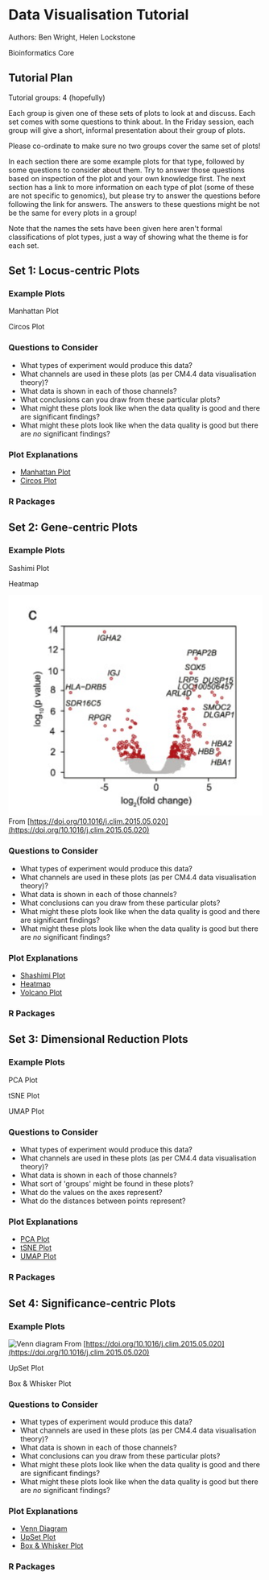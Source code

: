 # Data Visualisation Tutorial

Authors: Ben Wright, Helen Lockstone

Bioinformatics Core

## Tutorial Plan

Tutorial groups: 4 (hopefully)

Each group is given one of these sets of plots to look at and discuss. Each set comes with some 
questions to think about. In the Friday 
session, each group will give a short, informal presentation about their group of plots.

Please co-ordinate to make sure no two groups cover the same set of plots!

In each section there are some example plots for that type, followed by some questions to consider 
about them. Try to answer those questions based on inspection of the plot and your own knowledge
first. The next section has a link to more information on each type of plot (some of these are not 
specific to genomics), but please try to answer the questions before following the link for answers.
The answers to these questions might be not be the same for every plots in a group!

Note that the names the sets have been given here aren't formal classifications of plot types, just 
a way of showing what the theme is for each set.

## Set 1: Locus-centric Plots

### Example Plots

Manhattan Plot

Circos Plot

### Questions to Consider

- What types of experiment would produce this data?
- What channels are used in these plots (as per CM4.4 data visualisation theory)?
- What data is shown in each of those channels?
- What conclusions can you draw from these particular plots?
- What might these plots look like when the data quality is good and there are significant findings?
- What might these plots look like when the data quality is good but there are *no* significant findings?

### Plot Explanations

- [Manhattan Plot](https://www.sciencedirect.com/topics/biochemistry-genetics-and-molecular-biology/manhattan-plot)
- [Circos Plot](https://www.ncbi.nlm.nih.gov/pmc/articles/PMC2752132/)

### R Packages

## Set 2: Gene-centric Plots

### Example Plots

Sashimi Plot

Heatmap

![Volcano Plot](images/volcano_plot.png)
From [https://doi.org/10.1016/j.clim.2015.05.020](https://doi.org/10.1016/j.clim.2015.05.020)

### Questions to Consider

- What types of experiment would produce this data?
- What channels are used in these plots (as per CM4.4 data visualisation theory)?
- What data is shown in each of those channels?
- What conclusions can you draw from these particular plots?
- What might these plots look like when the data quality is good and there are significant findings?
- What might these plots look like when the data quality is good but there are *no* significant findings?

### Plot Explanations

- [Shashimi Plot](https://ui.adsabs.harvard.edu/abs/2013arXiv1306.3466K/abstract)
- [Heatmap](https://chartio.com/learn/charts/heatmap-complete-guide/)
- [Volcano Plot](https://training.galaxyproject.org/training-material/topics/transcriptomics/tutorials/rna-seq-viz-with-volcanoplot/tutorial.html)

### R Packages

## Set 3: Dimensional Reduction Plots

### Example Plots

PCA Plot

tSNE Plot

UMAP Plot

### Questions to Consider

- What types of experiment would produce this data?
- What channels are used in these plots (as per CM4.4 data visualisation theory)?
- What data is shown in each of those channels?
- What sort of 'groups' might be found in these plots?
- What do the values on the axes represent?
- What do the distances between points represent?
 
### Plot Explanations

- [PCA Plot](https://bioturing.medium.com/how-to-read-pca-biplots-and-scree-plots-186246aae063)
- [tSNE Plot](https://distill.pub/2016/misread-tsne/)
- [UMAP Plot](https://umap-learn.readthedocs.io/en/latest/plotting.html)

### R Packages

## Set 4: Significance-centric Plots

### Example Plots

![Venn diagram](images_venn.png)
From [https://doi.org/10.1016/j.clim.2015.05.020](https://doi.org/10.1016/j.clim.2015.05.020)

UpSet Plot

Box & Whisker Plot

### Questions to Consider

- What types of experiment would produce this data?
- What channels are used in these plots (as per CM4.4 data visualisation theory)?
- What data is shown in each of those channels?
- What conclusions can you draw from these particular plots?
- What might these plots look like when the data quality is good and there are significant findings?
- What might these plots look like when the data quality is good but there are *no* significant findings?

### Plot Explanations

- [Venn Diagram](https://www.lucidchart.com/pages/tutorial/venn-diagram)
- [UpSet Plot](https://upset.app/)
- [Box & Whisker Plot]()

### R Packages